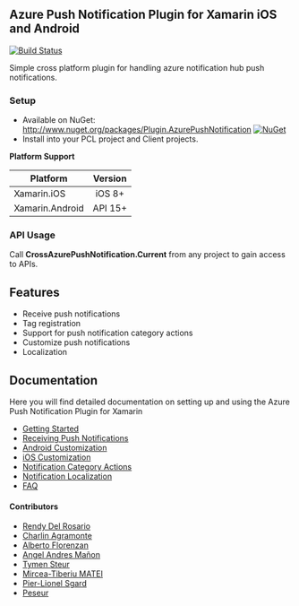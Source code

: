 ## Azure Push Notification Plugin for Xamarin iOS and Android

[![Build Status](https://dev.azure.com/CrossGeeks/Plugins/_apis/build/status/AzurePushNotification%20Plugin%20CI%20Pipeline?branchName=master)](https://dev.azure.com/CrossGeeks/Plugins/_build/latest?definitionId=10&branchName=master)

Simple cross platform plugin for handling azure notification hub push notifications.

### Setup
* Available on NuGet: http://www.nuget.org/packages/Plugin.AzurePushNotification [![NuGet](https://img.shields.io/nuget/v/Plugin.AzurePushNotification.svg?label=NuGet)](https://www.nuget.org/packages/Plugin.AzurePushNotification/)
* Install into your PCL project and Client projects.

**Platform Support**

|Platform|Version|
| ------------------- | :------------------: |
|Xamarin.iOS|iOS 8+|
|Xamarin.Android|API 15+|

### API Usage

Call **CrossAzurePushNotification.Current** from any project to gain access to APIs.

## Features

- Receive push notifications
- Tag registration
- Support for push notification category actions
- Customize push notifications
- Localization


## Documentation

Here you will find detailed documentation on setting up and using the Azure Push Notification Plugin for Xamarin

* [Getting Started](docs/GettingStarted.md)
* [Receiving Push Notifications](docs/ReceivingNotifications.md)
* [Android Customization](docs/AndroidCustomization.md)
* [iOS Customization](docs/iOSCustomization.md)
* [Notification Category Actions](docs/NotificationActions.md)
* [Notification Localization](docs/LocalizedPushNotifications.md)
* [FAQ](docs/FAQ.md)

#### Contributors

* [Rendy Del Rosario](https://github.com/rdelrosario)
* [Charlin Agramonte](https://github.com/char0394)
* [Alberto Florenzan](https://github.com/aflorenzan)
* [Angel Andres Mañon](https://github.com/AngelAndresM)
* [Tymen Steur](https://github.com/TymenSteur)
* [Mircea-Tiberiu MATEI](https://github.com/matei-tm)
* [Pier-Lionel Sgard](https://github.com/plsgard)
* [Peseur](https://github.com/Peseur)
